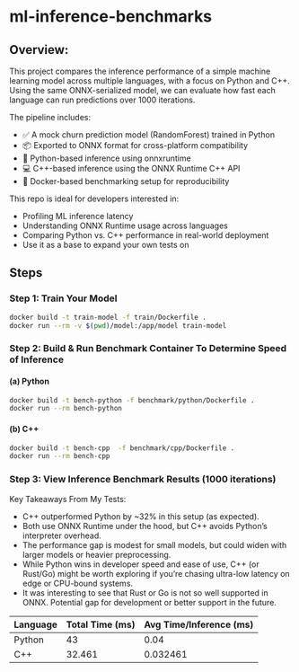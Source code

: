# ml-inference-benchmarks

## Overview:

This project compares the inference performance of a simple machine learning model across multiple languages, with a focus on Python and C++. Using the same ONNX-serialized model, we can evaluate how fast each language can run predictions over 1000 iterations.

The pipeline includes:
- ✅ A mock churn prediction model (RandomForest) trained in Python
- 📦 Exported to ONNX format for cross-platform compatibility
- 🐍 Python-based inference using onnxruntime
- 💻 C++-based inference using the ONNX Runtime C++ API
- 🐳 Docker-based benchmarking setup for reproducibility

This repo is ideal for developers interested in:
- Profiling ML inference latency
- Understanding ONNX Runtime usage across languages
- Comparing Python vs. C++ performance in real-world deployment
- Use it as a base to expand your own tests on

## Steps

### Step 1: Train Your Model

```sh
docker build -t train-model -f train/Dockerfile .
docker run --rm -v $(pwd)/model:/app/model train-model
```

### Step 2: Build & Run Benchmark Container To Determine Speed of Inference

#### (a) Python
```sh
docker build -t bench-python -f benchmark/python/Dockerfile .
docker run --rm bench-python
```

#### (b) C++
```sh
docker build -t bench-cpp  -f benchmark/cpp/Dockerfile .
docker run --rm bench-cpp
```

### Step 3: View Inference Benchmark Results (1000 iterations)

Key Takeaways From My Tests:
* C++ outperformed Python by ~32% in this setup (as expected).
* Both use ONNX Runtime under the hood, but C++ avoids Python’s interpreter overhead.
* The performance gap is modest for small models, but could widen with larger models or heavier preprocessing.
* While Python wins in developer speed and ease of use, C++ (or Rust/Go) might be worth exploring if you’re chasing ultra-low latency on edge or CPU-bound systems. 
* It was interesting to see that Rust or Go is not so well supported in ONNX. Potential gap for development or better support in the future.

| Language | Total Time (ms) | Avg Time/Inference (ms) |
|----------|------------------|------------------------|
| Python   | 43               | 0.04                   |
| C++      | 32.461           | 0.032461               |
